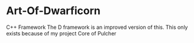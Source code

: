 # Art-Of-Dwarficorn
C++ Framework
The D framework is an improved version of this. This only exists because of my project Core of Pulcher
